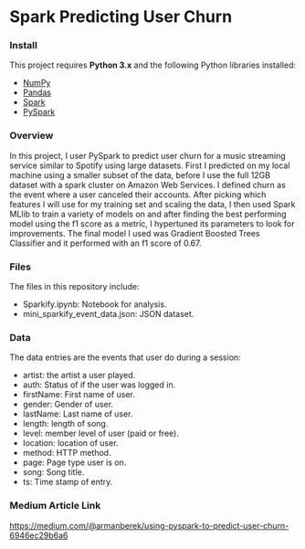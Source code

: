 # Spark Predicting User Churn

### Install
This project requires **Python 3.x** and the following Python libraries installed:

- [NumPy](http://www.numpy.org/)
- [Pandas](http://pandas.pydata.org)
- [Spark](https://spark.apache.org/downloads.html)
- [PySpark]('https://pip.pypa.io/en/stable/installing/')

### Overview
In this project, I user PySpark to predict user churn for a music streaming service similar to Spotify using large datasets. First I predicted on my local machine using a smaller subset of the data, before I use the full 12GB dataset with a spark cluster on Amazon Web Services. I defined churn as the event where a user canceled their accounts. After picking which features I will use for my training set and scaling the data, I then used Spark MLlib to train a variety of models on and after finding the best performing model using the f1 score as a metric, I hypertuned its parameters to look for improvements. The final model I used was Gradient Boosted Trees Classifier and it performed with an f1 score of 0.67.

### Files
The files in this repository include:
- Sparkify.ipynb: Notebook for analysis.
- mini_sparkify_event_data.json: JSON dataset.

### Data
The data entries are the events that user do during a session:
- artist: the artist a user played.
- auth: Status of if the user was logged in.
- firstName: First name of user.
- gender: Gender of user.
- lastName: Last name of user.
- length: length of song.
- level: member level of user (paid or free).
- location: location of user.
- method: HTTP method.
- page: Page type user is on.
- song: Song title.
- ts: Time stamp of entry.

### Medium Article Link
https://medium.com/@armanberek/using-pyspark-to-predict-user-churn-6946ec29b6a6
